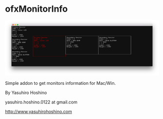 # ofxMonitorInfo
![sample image](ofxMonitorInfo.png)

Simple addon to get monitors information for Mac/Win.


By Yasuhiro Hoshino

yasuhiro.hoshino.0122 at gmail.com

http://www.yasuhirohoshino.com
